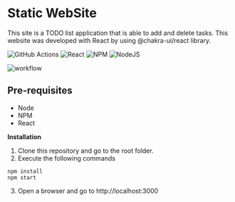 # Static WebSite 
This site is a TODO list application that is able to add and delete tasks. This website was developed with React by using @chakra-ui/react library.

![GitHub Actions](https://img.shields.io/badge/github%20actions-%232671E5.svg?style=for-the-badge&logo=githubactions&logoColor=white) ![React](https://img.shields.io/badge/react-%2320232a.svg?style=for-the-badge&logo=react&logoColor=%2361DAFB) ![NPM](https://img.shields.io/badge/NPM-%23CB3837.svg?style=for-the-badge&logo=npm&logoColor=white) ![NodeJS](https://img.shields.io/badge/node.js-6DA55F?style=for-the-badge&logo=node.js&logoColor=white)

![workflow](https://img.shields.io/github/actions/workflow/status/jdiegobonp/react-staticwebsite/build.yml) 

## Pre-requisites

- Node
- NPM
- React

**Installation**

1. Clone this repository and go to the root folder.
2. Execute the following commands

```shell
npm install
npm start
```

3. Open a browser and go to http://localhost:3000
